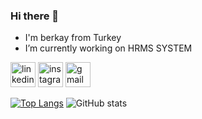 ### Hi there 👋


- I'm berkay from Turkey
- I’m currently working on HRMS SYSTEM  
                                    
[<img src='https://cdn.jsdelivr.net/npm/simple-icons@3.0.1/icons/linkedin.svg' alt='linkedin' height='40'>](https://www.linkedin.com/in/berkaycan-sakar/)  [<img src='https://cdn.jsdelivr.net/npm/simple-icons@3.0.1/icons/instagram.svg' alt='instagram' height='40'>](https://www.instagram.com/berkaylxl/)  [<img src='https://cdn.jsdelivr.net/npm/simple-icons@3.0.1/icons/gmail.svg' alt='gmail' height='40'>](berkaycansakar@gmail.com)  


[![Top Langs](https://github-readme-stats.vercel.app/api/top-langs/?username=berkaylxl)](https://github.com/anuraghazra/github-readme-stats) ![GitHub stats](https://github-readme-stats.vercel.app/api?username=berkaylxl&show_icons=true)  
 
 




